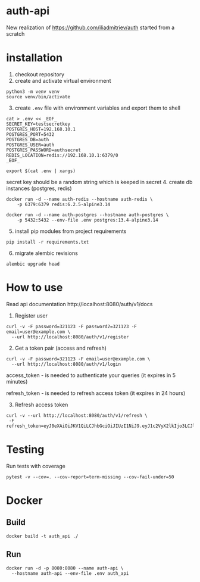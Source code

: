# auth-api

New realization of https://github.com/iliadmitriev/auth
started from a scratch

# installation

1. checkout repository
2. create and activate virtual environment
```shell
python3 -m venv venv
source venv/bin/activate
```
3. create `.env` file with environment variables and export them to shell
```shell
cat > .env << _EOF_
SECRET_KEY=testsecretkey
POSTGRES_HOST=192.168.10.1
POSTGRES_PORT=5432
POSTGRES_DB=auth
POSTGRES_USER=auth
POSTGRES_PASSWORD=authsecret
REDIS_LOCATION=redis://192.168.10.1:6379/0
_EOF_

export $(cat .env | xargs)

```
secret key should be a random string which is keeped in secret
4. create db instances (postgres, redis)
```shell
docker run -d --name auth-redis --hostname auth-redis \
    -p 6379:6379 redis:6.2.5-alpine3.14

docker run -d --name auth-postgres --hostname auth-postgres \
    -p 5432:5432 --env-file .env postgres:13.4-alpine3.14
```
5. install pip modules from project requirements
```shell
pip install -r requirements.txt
```
6. migrate alembic revisions
```shell
alembic upgrade head
```


# How to use

Read api documentation http://localhost:8080/auth/v1/docs
1. Register user 
```shell
curl -v -F password=321123 -F password2=321123 -F email=user@example.com \
  --url http://localhost:8080/auth/v1/register
```
2. Get a token pair (access and refresh)
```shell
curl -v -F password=321123 -F email=user@example.com \
  --url http://localhost:8080/auth/v1/login
```

access_token - is needed to authenticate your queries (it expires in 5 minutes)

refresh_token - is needed to refresh access token (it expires in 24 hours)

3. Refresh access token 
```shell
curl -v --url http://localhost:8080/auth/v1/refresh \
 -F refresh_token=eyJ0eXAiOiJKV1QiLCJhbGciOiJIUzI1NiJ9.eyJ1c2VyX2lkIjo3LCJlbWFpbCI6InVzZXJAZXhhbXBsZS5jb20iLCJqdGkiOiIwMWVjNjRhOWZlZjc0ZWIwOWViMGI1YmY1NGViOWVjMSIsInRva2VuX3R5cGUiOiJyZWZyZXNoX3Rva2VuIiwiZXhwIjoxNjE1MzA0MDQ2fQ.QyRVKKkxRNcql84ri6HPcL78D348LOPKH_BmKGUdpFo
 ```

# Testing

Run tests with coverage
```shell
pytest -v --cov=. --cov-report=term-missing --cov-fail-under=50
```

# Docker

## Build 

```shell
docker build -t auth_api ./
```

## Run 

```shell
docker run -d -p 8080:8080 --name auth-api \
  --hostname auth-api --env-file .env auth_api
```